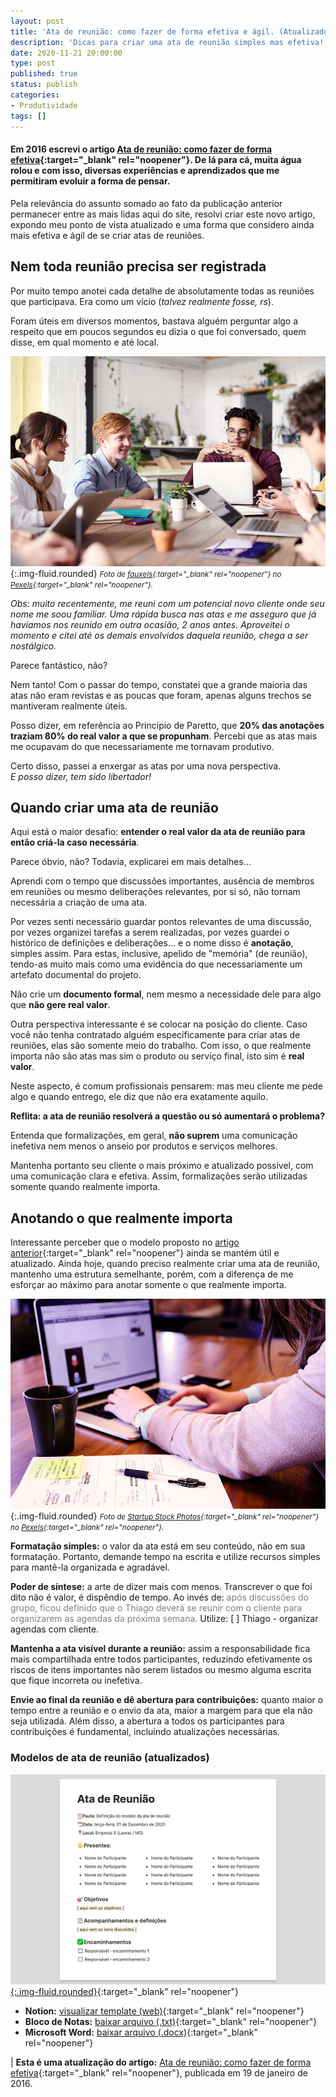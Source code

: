 ```yaml
---
layout: post
title: 'Ata de reunião: como fazer de forma efetiva e ágil. (Atualizado!)'
description: 'Dicas para criar uma ata de reunião simples mas efetiva! Publicado por Thiago Nascimento.'
date: 2020-11-21 20:00:00
type: post
published: true
status: publish
categories:
- Produtividade
tags: []
---
```


#### Em 2016 escrevi o artigo [Ata de reunião: como fazer de forma efetiva](atas-de-reunioes-como-fazer-de-forma-efetiva){:target="_blank" rel="noopener"}. De lá para cá, muita água rolou e com isso, diversas experiências e aprendizados que me permitiram evoluir a forma de pensar.

Pela relevância do assunto somado ao fato da publicação anterior permanecer entre as mais lidas aqui do site, resolvi criar este novo artigo, expondo meu ponto de vista atualizado e uma forma que considero ainda mais efetiva e ágil de se criar atas de reuniões.

## Nem toda reunião precisa ser registrada

Por muito tempo anotei cada detalhe de absolutamente todas as reuniões que participava. Era como um vício (*talvez realmente fosse, rs*).

Foram úteis em diversos momentos, bastava alguém perguntar algo a respeito que em poucos segundos eu dizia o que foi conversado, quem disse, em qual momento e até local.

![Momento descontraído de quatro pessoas com vestes de trabalho, reunidas em volta de uma mesa com computadores, cadernos, canetas e acessórios.](/assets/imgs/ata-de-reuniao/reuniao-pessoas.jpg){:.img-fluid.rounded}
<small>*Foto de [fauxels](https://www.pexels.com/pt-br/@fauxels?utm_content=attributionCopyText&utm_medium=referral&utm_source=pexels){:target="_blank" rel="noopener"} no [Pexels](https://www.pexels.com/pt-br/foto/pessoas-copo-taca-caneca-3182759/?utm_content=attributionCopyText&utm_medium=referral&utm_source=pexels){:target="_blank" rel="noopener"}.*</small>

*Obs: muito recentemente, me reuni com um potencial novo cliente onde seu nome me soou familiar. Uma rápida busca nas atas e me asseguro que já havíamos nos reunido em outra ocasião, 2 anos antes. Aproveitei o momento e citei até os demais envolvidos daquela reunião, chega a ser nostálgico.*

Parece fantástico, não?

Nem tanto! Com o passar do tempo, constatei que a grande maioria das atas não eram revistas e as poucas que foram, apenas alguns trechos se mantiveram realmente úteis.

Posso dizer, em referência ao Princípio de Paretto, que **20% das anotações traziam 80% do real valor a que se propunham**. Percebi que as atas mais me ocupavam do que necessariamente me tornavam produtivo.

Certo disso, passei a enxergar as atas por uma nova perspectiva.<br>
*E posso dizer, tem sido libertador!*

## Quando criar uma ata de reunião

Aqui está o maior desafio: **entender o real valor da ata de reunião para então criá-la caso necessária**.

Parece óbvio, não? Todavia, explicarei em mais detalhes...

Aprendi com o tempo que discussões importantes, ausência de membros em reuniões ou mesmo deliberações relevantes, por si só, não tornam necessária a criação de uma ata.

Por vezes senti necessário guardar pontos relevantes de uma discussão, por vezes organizei tarefas a serem realizadas, por vezes guardei o histórico de definições e deliberações... e o nome disso é **anotação**, simples assim. Para estas, inclusive, apelido de "memória" (de reunião), tendo-as muito mais como uma evidência do que necessariamente um artefato documental do projeto.

Não crie um **documento formal**, nem mesmo a necessidade dele para algo que **não gere real valor**.

Outra perspectiva interessante é se colocar na posição do cliente. Caso você não tenha contratado alguém específicamente para criar atas de reuniões, elas são somente meio do trabalho. Com isso, o que realmente importa não são atas mas sim o produto ou serviço final, isto sim é **real valor**.

Neste aspecto, é comum profissionais pensarem: mas meu cliente me pede algo e quando entrego, ele diz que não era exatamente aquilo.

**Reflita: a ata de reunião resolverá a questão ou só aumentará o problema?**

Entenda que formalizações, em geral, **não suprem** uma comunicação inefetiva nem menos o anseio por produtos e serviços melhores.

Mantenha portanto seu cliente o mais próximo e atualizado possível, com uma comunicação clara e efetiva. Assim, formalizações serão utilizadas somente quando realmente importa.

## Anotando o que realmente importa

Interessante perceber que o modelo proposto no [artigo anterior](atas-de-reunioes-como-fazer-de-forma-efetiva){:target="_blank" rel="noopener"} ainda se mantém útil e atualizado. Ainda hoje, quando preciso realmente criar uma ata de reunião, mantenho uma estrutura semelhante, porém, com a diferença de me esforçar ao máximo para anotar somente o que realmente importa.

![Mulher digitando em um computador sobre a mesa e ao lado, uma xícara de chá e um caderno de anotações aberto com uma caneta sobreposta.](/assets/imgs/ata-de-reuniao/usando-computador.jpg){:.img-fluid.rounded}
<small>*Foto de [Startup Stock Photos](https://www.pexels.com/pt-br/@startup-stock-photos?utm_content=attributionCopyText&utm_medium=referral&utm_source=pexels){:target="_blank" rel="noopener"} no [Pexels](https://www.pexels.com/pt-br/foto/atividade-caderno-caneca-caneta-7357/?utm_content=attributionCopyText&utm_medium=referral&utm_source=pexels){:target="_blank" rel="noopener"}.*</small>

**Formatação simples:** o valor da ata está em seu conteúdo, não em sua formatação. Portanto, demande tempo na escrita e utilize recursos simples para mantê-la organizada e agradável.

**Poder de síntese:** a arte de dizer mais com menos. Transcrever o que foi dito não é valor, é dispêndio de tempo. Ao invés de: <span style="color:gray">após discussões do grupo, ficou definido que o Thiago deverá se reunir com o cliente para organizarem as agendas da próxima semana. </span> Utilize: [ ] Thiago - organizar agendas com cliente.

**Mantenha a ata visível durante a reunião:** assim a responsabilidade fica mais compartilhada entre todos participantes, reduzindo efetivamente os riscos de itens importantes não serem listados ou mesmo alguma escrita que fique incorreta ou inefetiva.

**Envie ao final da reunião e dê abertura para contribuições:** quanto maior o tempo entre a reunião e o envio da ata, maior a margem para que ela não seja utilizada. Além disso, a abertura a todos os participantes para contribuições é fundamental, incluindo atualizações necessárias.

### Modelos de ata de reunião (atualizados)

[![Modelo de ata de reunião criada no aplicativo Notion, com pauta, data, local, presentes, objetivos, acompanhamentos, definições e encaminhamentos.](/assets/imgs/ata-de-reuniao/modelo-ata-reuniao-notion.jpg){:.img-fluid.rounded}](https://www.notion.so/Ata-de-Reuni-o-ad1252e6465244d8a636ac9e1adfbe44){:target="_blank" rel="noopener"}

- **Notion:** [visualizar template (web)](https://www.notion.so/Ata-de-Reuni-o-ad1252e6465244d8a636ac9e1adfbe44){:target="_blank" rel="noopener"}
- **Bloco de Notas:** [baixar arquivo (.txt)](../assets/downloads/ata-de-reuniao.txt){:target="_blank" rel="noopener"}
- **Microsoft Word:** [baixar arquivo (.docx)](../assets/downloads/ata-reuniao-modelo.docx){:target="_blank" rel="noopener"}

| **Esta é uma atualização do artigo:** [Ata de reunião: como fazer de forma efetiva](atas-de-reunioes-como-fazer-de-forma-efetiva){:target="_blank" rel="noopener"}, publicada em 19 de janeiro de 2016.